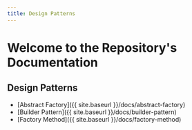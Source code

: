```yaml
---
title: Design Patterns
---
```


# Welcome to the Repository's Documentation

## Design Patterns
- [Abstract Factory]({{ site.baseurl }}/docs/abstract-factory)
- [Builder Pattern]({{ site.baseurl }}/docs/builder-pattern)
- [Factory Method]({{ site.baseurl }}/docs/factory-method)
